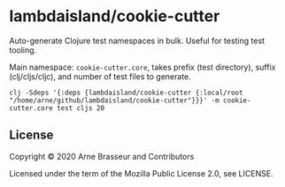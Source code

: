 # lambdaisland/cookie-cutter

Auto-generate Clojure test namespaces in bulk. Useful for testing test tooling.

Main namespace: `cookie-cutter.core`, takes prefix (test directory), suffix
(clj/cljs/cljc), and number of test files to generate.

```
clj -Sdeps '{:deps {lambdaisland/cookie-cutter {:local/root "/home/arne/github/lambdaisland/cookie-cutter"}}}' -m cookie-cutter.core test cljs 20
```

## License

Copyright &copy; 2020 Arne Brasseur and Contributors

Licensed under the term of the Mozilla Public License 2.0, see LICENSE.
